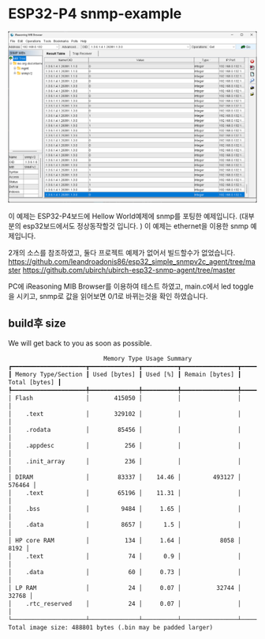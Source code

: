 # ESP32-P4 snmp-example

<img src="screenshot/test-mib.png">

이 예제는 ESP32-P4보드에 Hellow World예제에 snmp를 포팅한 예제입니다. (대부분의 esp32보드에서도 정상동작할것 입니다. )
이 예제는 ethernet을 이용한 snmp 예제입니다.

2개의 소스를 참조하였고, 둘다 프로젝트 예제가 없어서 빌드할수가 없었습니다.
https://github.com/leandroadonis86/esp32_simple_snmpv2c_agent/tree/master
https://github.com/ubirch/ubirch-esp32-snmp-agent/tree/master

PC에 iReasoning MIB Browser를 이용하여 테스트 하였고, main.c에서 led toggle을 시키고, snmp로 값을 읽어보면 0/1로 바뀌는것을 확인 하였습니다.
 
## build후 size

We will get back to you as soon as possible.
```
                           Memory Type Usage Summary
┏━━━━━━━━━━━━━━━━━━━━━┳━━━━━━━━━━━━━━┳━━━━━━━━━━┳━━━━━━━━━━━━━━━━┳━━━━━━━━━━━━━━━┓
┃ Memory Type/Section ┃ Used [bytes] ┃ Used [%] ┃ Remain [bytes] ┃ Total [bytes] ┃
┡━━━━━━━━━━━━━━━━━━━━━╇━━━━━━━━━━━━━━╇━━━━━━━━━━╇━━━━━━━━━━━━━━━━╇━━━━━━━━━━━━━━━┩
│ Flash               │       415050 │          │                │               │
│    .text            │       329102 │          │                │               │
│    .rodata          │        85456 │          │                │               │
│    .appdesc         │          256 │          │                │               │
│    .init_array      │          236 │          │                │               │
│ DIRAM               │        83337 │    14.46 │         493127 │        576464 │
│    .text            │        65196 │    11.31 │                │               │
│    .bss             │         9484 │     1.65 │                │               │
│    .data            │         8657 │      1.5 │                │               │
│ HP core RAM         │          134 │     1.64 │           8058 │          8192 │
│    .text            │           74 │      0.9 │                │               │
│    .data            │           60 │     0.73 │                │               │
│ LP RAM              │           24 │     0.07 │          32744 │         32768 │
│    .rtc_reserved    │           24 │     0.07 │                │               │
└─────────────────────┴──────────────┴──────────┴────────────────┴───────────────┘
Total image size: 488801 bytes (.bin may be padded larger)

```

